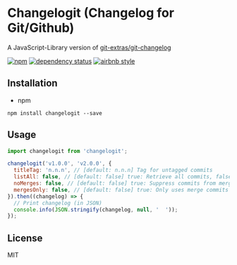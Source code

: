 # Changelogit (Changelog for Git/Github)

A JavaScript-Library version of [git-extras/git-changelog](https://github.com/tj/git-extras/blob/master/bin/git-changelog)

[![npm](https://img.shields.io/npm/v/changelogit.svg)](https://www.npmjs.com/package/changelogit)
[![dependency status](https://david-dm.org/kouhin/changelogit.svg?style=flat-square)](https://david-dm.org/kouhin/changelogit)
[![airbnb style](https://img.shields.io/badge/code_style-airbnb-blue.svg)](https://github.com/airbnb/javascript)

## Installation

- npm

``` shell
npm install changelogit --save
```

## Usage

``` javascript
import changelogit from 'changelogit';

changelogit('v1.0.0', 'v2.0.0', {
  titleTag: 'n.n.n', // [default: n.n.n] Tag for untagged commits
  listAll: false, // [default: false] true: Retrieve all commits, false: Only untagged commits
  noMerges: false, // [default: false] true: Suppress commits from merged branches
  mergesOnly: false, // [default: false] true: Only uses merge commits
}).then((changelog) => {
  // Print changelog (in JSON)
  console.info(JSON.stringify(changelog, null, '  '));
});
```

## License

MIT
